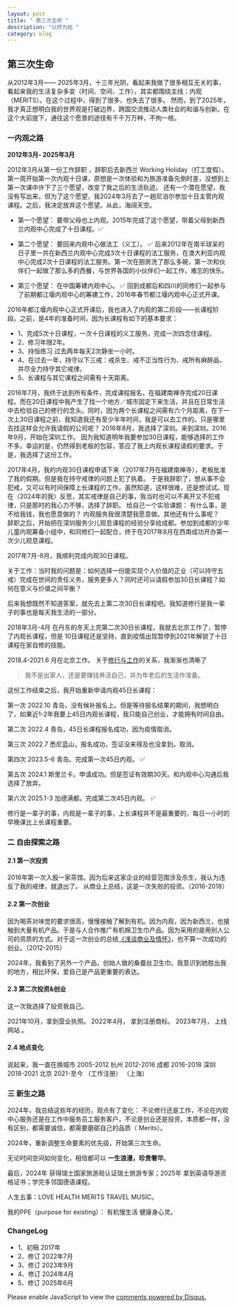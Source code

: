 ```yaml
---
layout: post
title: " 第三次生命 "
description: "以终为始 "
category: blog
---
```


## 第三次生命

从2012年3月—— 2025年3月，十三年光阴，看起来我做了很多相互无关的事，看起来我的生活复杂多变（时间、空间、工作），其实都围绕主线：内观（MERITS）。在这个过程中，得到了很多，也失去了很多。
然而，到了2025年，我才真正想明白我的世界观是打破边界，跨国交流推动人类社会的和谐与创新。在这个大前提下，通往这个愿景的途径有千千万万种，不拘一格。


### 一内观之路

**2012年3月- 2025年3月**

2012年3月从第一份工作辞职 ，辞职后去新西兰 Working Holiday（打工度假）。 第一周开始第一次内观十日课，原想是一次体验和为旅游准备先倒时差，没想到上第一次课中许下了三个愿望，改变了我之后的生活轨迹。
还有一个潜在愿望，我没有写出来，但为了这个愿望，我2024年3月去了一趟尼泊尔参加十日主管内观课程。之后，我决定放弃这个愿望。从此，海阔天空。

- 第一个愿望： 要带父母也上内观。2015年完成了这个愿望，带着父母到新西兰内观中心完成了十日课程。✅

- 第二个愿望： 要回来内观中心做法工（义工）。 ✅
后来2012年在南半球呆的日子里一共在新西兰内观中心完成3次十日课程的法工服务，在澳大利亚内观中心完成2次十日课程的法工服务。第一次在厨房洗了那么多碗，第一次和伙伴们一起做了那么多的西餐，与世界各国的小伙伴们一起工作，难忘的快乐。

- 第三个愿望： 在中国筹建内观中心。 ✅
回到成都后和四川的同修们一起参与了前期都江堰内观中心的筹建工作，2016年春节都江堰内观中心正式开课。

2016年都江堰内观中心正式开课后，我也进入了内观的第二阶段——长课程阶段。之前，是4年的准备时间，因为长课程有如下的基本要求：

- 1、完成5次十日课程，一次十日课程的义工服务，完成一次四念住课程。
- 2、修习年限2年。
- 3、持恒练习 过去两年每天2次静坐一小时。
- 4、在过去一年，持守以下三戒：戒杀生、戒不正当性行为、戒所有麻醉品，并尽全力持守其它戒律。
- 5、长课程与其它课程之间需有十天距离。

2016年7月，我终于达到所有条件，完成课程报名，在福建南禅寺完成20日课程。而在20日课程中我产生了找一个地方／城市固定下来生活，并且在日常生活中去检验自己的修行的念头。同时，因为两个长课程之间需有六个月距离，在下一次上30日课程之前，我知道我还有至少半年时间，我是可以去工作的。只是哪里去找这样会允许我请假的公司呢？
2016年8月，我选择了深圳。来到深圳。2016年9月，开始在深圳工作。
因为我知道明年我要参加30日课程，能够选择的工作不多。幸运的是，仍然得到老板的包容，答应了我上内观长课程请假的要求。于是，我选择了这份工作。

2017年4月，我的内观30日课程申请下来（2017年7月在福建南禅寺），老板批准了我的假期。但是我在持守戒律的问题上犯了执着。
于是我辞职了，想从事不会犯戒，又可以有时间保障上长课程的工作。虽然知道，这样很难，还是想试试。现在（2024年的我）反思，其实戒律是自己的事，我当时也可以不离开又不犯戒律，只是那时的我心力不够，选择了辞职。
给自己一个实验课题： 有什么事，是不给我钱，我也愿意做的？
内观服务我很清楚我愿意做。其他还有什么事呢？
   
辞职之后，开始把在深圳服务少儿观息课程的经验分享给成都。参加到成都的少年儿童内观筹备小组中，和同修们一起配合，终于在2017年8月在西南成功开办第一次少儿观息课程。

2017年7月-8月，我顺利完成内观30日课程。


关于工作：当时我的问题是：如何选择一份能实现个人价值的正业（可以持守五戒）完成在世间的责任义务，服务更多人？同时还可以请假参加30日长课程？如何在意义与价值之间平衡？

后来我想既然不知道答案，就先去上第二次30日长课程吧。我知道修行是我一辈子的事也是每天我生活的一部分。

2018年3月-4月 在丹东的冬天上完第二次30日长课程，我就去北京工作了，暂停了内观长课程，但是 10日课程还是坚持，直到疫情出现暂停到2021年解锁了十日课程在家自修的技能。

2018.4-2021.6 月在北京工作。
关于[修行与工作](http://violettianjie.com/MeditationWork)的关系，我渐渐也清晰了

> 我不是出家人，还是要赚钱养活自己，并为年老后的生活作准备。

这份工作结束之后，我开始重新申请内观45日长课程：

第一次 2022.10 青岛，没有候补报名上。但是等待报名结果的期间，我想明白了，如果近1-2年我要上45日内观长课程，我只能自己创业，才能拥有时间自由。

第二次 2022.4  青岛，45日长课程报名成功，因为疫情取消。 

第三次 2022.7  悉尼蓝山，报名成功，签证没来得及也没拿到。取消。

第四次 2023.5-6  青岛。完成第一次45日内观。 ✅

第五次 2024.1  斯里兰卡。申请成功。但是签证有效期30天。和内观中心沟通后我选择了放弃。

第六次 2025.1-3 加德满都。完成第二次45日内观。 ✅

修行是一辈子的事，内观是一辈子的事，上长课程并不是最重要的，每日一小时的早晚课比上长课程重要。

 
### 二 自由探索之路


#### 2.1 第一次投资
2016年第一次入股一家茶馆。因为后来这家企业的经营范围涉及杀生，我认为违反了我的戒律，就退出了。
从商业上总结，这是一次失败的投资。（2016-2018）


#### 2.2  第一次创业

因为喝茶对味觉的要求很高，慢慢接触了解到有机。因为内观，因为新西兰，也接触到大量有机产品。于是与人合作推广有机棉卫生巾产品。因为采用的是用别人公司的资质的方式。对于这一次创业的总结[《浅谈商业及情怀》](http://violettianjie.com/business)，也不算一次成功的创业。（2012-2015）

2024年，我看到了另外一个产品，创始人做的桑蚕丝卫生巾。我意识到她胜出我的地方，相比环保，爱自己是产品更重要的表达。


#### 2.3  第二次投资&创业

这一次我选择了投资我自己。

2021年10月，拿到营业执照。
2022年4月， 拿到注册商标。
2023年7月， 上线网站 。

#### 2.4  地点变化

说起来，我一直在换城市
2005-2012 杭州
2012-2016 成都
2016-2018 深圳
2018-2021 北京
2021-至今 （工作注册） （上海）




### 三 新生之路

2024年，我总结这些年的经历，观点有了变化：
不论修行还是工作，不论在内观中心服务还是在工作中服务员工服务客户，不论是创业还是投资，本质都一样，没有区别，都需要诚信，都需要磨砺自己的品质（ Merits）。 

2024年，重新调整生命要素的优先级，开始第三次生命。

无论时间空间如何变化，相信都可以 **一生浪漫，珍贵奢华**。

最后，2024年 获得瑞士国家旅游局认证瑞士旅游专家；2025年 拿到英语导游资格证书；学完多邻国德语课程。

人生五事：LOVE HEALTH MERITS TRAVEL MUSIC。

我的PPE（purpose for existing）： 有机慢生活 健康身心灵。




### ChangeLog

- 1、初稿 2017年
- 2、修订 2022年7月
- 3、修订 2023年9月
- 4、修订 2024年4月
- 5、修订 2025年6月

<div id="disqus_thread"></div>
<script>

/**
*  RECOMMENDED CONFIGURATION VARIABLES: EDIT AND UNCOMMENT THE SECTION BELOW TO INSERT DYNAMIC VALUES FROM YOUR PLATFORM OR CMS.
*  LEARN WHY DEFINING THESE VARIABLES IS IMPORTANT: https://disqus.com/admin/universalcode/#configuration-variables*/
/*
var disqus_config = function () {
this.page.url = https://violettianjie.github.io;  // Replace PAGE_URL with your page's canonical URL variable
this.page.identifier = https://violettianjie.github.io; // Replace PAGE_IDENTIFIER with your page's unique identifier variable
};
*/
(function() { // DON'T EDIT BELOW THIS LINE
var d = document, s = d.createElement('script');
s.src = 'https://https-violettianjie-github-io-1.disqus.com/embed.js';
s.setAttribute('data-timestamp', +new Date());
(d.head || d.body).appendChild(s);
})();
</script>
<noscript>Please enable JavaScript to view the <a href="https://disqus.com/?ref_noscript">comments powered by Disqus.</a></noscript>
